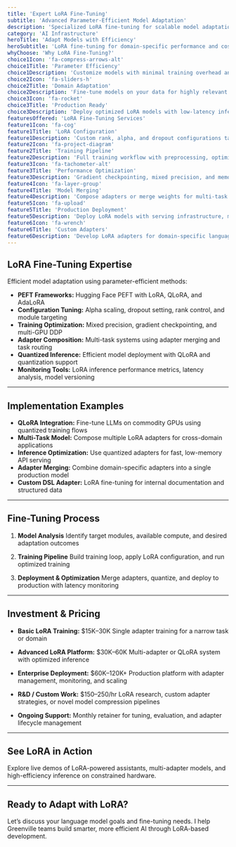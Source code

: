 ```yaml
---
title: 'Expert LoRA Fine-Tuning'
subtitle: 'Advanced Parameter-Efficient Model Adaptation'
description: 'Specialized LoRA fine-tuning for scalable model adaptation. I build efficient training pipelines and production-grade systems using PEFT, Transformers, and LoRA variants.'
category: 'AI Infrastructure'
heroTitle: 'Adapt Models with Efficiency'
heroSubtitle: 'LoRA fine-tuning for domain-specific performance and cost savings.'
whyChoose: 'Why LoRA Fine-Tuning?'
choice1Icon: 'fa-compress-arrows-alt'
choice1Title: 'Parameter Efficiency'
choice1Description: 'Customize models with minimal training overhead and memory usage.'
choice2Icon: 'fa-sliders-h'
choice2Title: 'Domain Adaptation'
choice2Description: 'Fine-tune models on your data for highly relevant outputs and performance.'
choice3Icon: 'fa-rocket'
choice3Title: 'Production Ready'
choice3Description: 'Deploy optimized LoRA models with low-latency inference and scalable infrastructure.'
featuresOffered: 'LoRA Fine-Tuning Services'
feature1Icon: 'fa-cog'
feature1Title: 'LoRA Configuration'
feature1Description: 'Custom rank, alpha, and dropout configurations tailored to your model and task.'
feature2Icon: 'fa-project-diagram'
feature2Title: 'Training Pipeline'
feature2Description: 'Full training workflow with preprocessing, optimization, and checkpointing.'
feature3Icon: 'fa-tachometer-alt'
feature3Title: 'Performance Optimization'
feature3Description: 'Gradient checkpointing, mixed precision, and memory-efficient fine-tuning.'
feature4Icon: 'fa-layer-group'
feature4Title: 'Model Merging'
feature4Description: 'Compose adapters or merge weights for multi-task model adaptation.'
feature5Icon: 'fa-upload'
feature5Title: 'Production Deployment'
feature5Description: 'Deploy LoRA models with serving infrastructure, monitoring, and quantization.'
feature6Icon: 'fa-wrench'
feature6Title: 'Custom Adapters'
feature6Description: 'Develop LoRA adapters for domain-specific language, tasks, or applications.'
---
```


## LoRA Fine-Tuning Expertise

Efficient model adaptation using parameter-efficient methods:

- **PEFT Frameworks:** Hugging Face PEFT with LoRA, QLoRA, and AdaLoRA
- **Configuration Tuning:** Alpha scaling, dropout setting, rank control, and module targeting
- **Training Optimization:** Mixed precision, gradient checkpointing, and multi-GPU DDP
- **Adapter Composition:** Multi-task systems using adapter merging and task routing
- **Quantized Inference:** Efficient model deployment with QLoRA and quantization support
- **Monitoring Tools:** LoRA inference performance metrics, latency analysis, model versioning

---

## Implementation Examples

- **QLoRA Integration:** Fine-tune LLMs on commodity GPUs using quantized training flows
- **Multi-Task Model:** Compose multiple LoRA adapters for cross-domain applications
- **Inference Optimization:** Use quantized adapters for fast, low-memory API serving
- **Adapter Merging:** Combine domain-specific adapters into a single production model
- **Custom DSL Adapter:** LoRA fine-tuning for internal documentation and structured data

---

## Fine-Tuning Process

1. **Model Analysis**
   Identify target modules, available compute, and desired adaptation outcomes

2. **Training Pipeline**
   Build training loop, apply LoRA configuration, and run optimized training

3. **Deployment & Optimization**
   Merge adapters, quantize, and deploy to production with latency monitoring

---

## Investment & Pricing

- **Basic LoRA Training:** \$15K–30K
  Single adapter training for a narrow task or domain

- **Advanced LoRA Platform:** \$30K–60K
  Multi-adapter or QLoRA system with optimized inference

- **Enterprise Deployment:** \$60K–120K+
  Production platform with adapter management, monitoring, and scaling

- **R\&D / Custom Work:** \$150–250/hr
  LoRA research, custom adapter strategies, or novel model compression pipelines

- **Ongoing Support:** Monthly retainer for tuning, evaluation, and adapter lifecycle management

---

## See LoRA in Action

Explore live demos of LoRA-powered assistants, multi-adapter models, and high-efficiency inference on constrained hardware.

---

## Ready to Adapt with LoRA?

Let’s discuss your language model goals and fine-tuning needs. I help Greenville teams build smarter, more efficient AI through LoRA-based development.
